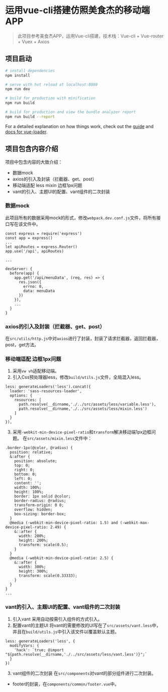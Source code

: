 # 运用vue-cli搭建仿照美食杰的移动端APP

> 此项目参考美食杰APP，运用Vue-cli搭建，技术栈：Vue-cli + Vue-router + Vuex + Axios

## 项目启动

``` bash
# install dependencies
npm install

# serve with hot reload at localhost:8080
npm run dev

# build for production with minification
npm run build

# build for production and view the bundle analyzer report
npm run build --report
```

For a detailed explanation on how things work, check out the [guide](http://vuejs-templates.github.io/webpack/) and [docs for vue-loader](http://vuejs.github.io/vue-loader).

## 项目包含内容介绍

项目中包含内容的大致介绍：
- 数据mock
- axios的引入及封装（拦截器、get、post）
- 移动端适配 less mixin 边框1px问题
- vant的引入、主题UI的配置、vant组件的二次封装

### 数据mock
此项目所有的数据采用mock的形式，修改`webpack.dev.conf.js`文件，将所有接口写在该文件中。
```
const express = require('express')
const app = express()
...
let apiRoutes = express.Router()
app.use('/api', apiRoutes)

...

devServer: {
  before(app) {
    app.get('/api/menuData', (req, res) => {
      res.json({
        errno: 0,
        data: menuData
      })
    }),
    ...
  }
}
```

### axios的引入及封装（拦截器、get、post）
在`src/utils/http.js`中对`axios`进行了封装，封装了请求拦截器，返回拦截器，post，get方法。

### 移动端适配 边框1px问题
1. 采用`vw vh`适配移动端。
2. 引入Css预处理器less，修改`build/utils.js`文件，全局混入less。
```
less: generateLoaders('less').concat({
  loader: 'sass-resources-loader',
  options: {
    resources: [
      path.resolve(__dirname,'./../src/assets/less/variable.less'),
      path.resolve(__dirname,'./../src/assets/less/mixin.less')
    ]
  }
}),
```
3. 采用`-webkit-min-device-pixel-ratio`和`transform`解决移动端1px边框问题。
在`src/assets/mixin.less`文件中：
```
.border-1px(@color, @radius) {
  position: relative;
  &:after {
    position: absolute;
    top: 0;
    right: 0;
    bottom: 0;
    left: 0;
    content: '';
    width: 100%;
    height: 100%;
    border: 1px solid @color;
    border-radius: @radius;
    transform-origin: 0 0;
    overflow: hidden;
    box-sizing: border-box;
  }
  @media (-webkit-min-device-pixel-ratio: 1.5) and (-webkit-max-device-pixel-ratio: 2.49) {
    &::after {
      width: 200%;
      height: 200%;
      transform: scale(0.5);
    }
  }
  @media (-webkit-min-device-pixel-ratio: 2.5) {
    &::after {
      width: 300%;
      height: 300%;
      transform: scale(0.33333);
    }
  }
}
...
```
### vant的引入、主题UI的配置、vant组件的二次封装
1. 引入vant
采用自动按需引入组件的方式引入。
2. 配置vant的主题UI
将vant的需要修改的UI写在了`src/assets/vant.less`中，并且在`build/utils.js`中引入该文件以覆盖默认主题。
```
less: generateLoaders('less', {
  modifyVars: {
    'hack': `true; @import "${path.resolve(__dirname,'./../src/assets/less/vant.less')}";`
  }
})
```
3. vant组件的二次封装
在`src/components`对vant的部分组件进行二次封装。
- footer的封装，在`components/common/footer.vue`中。
